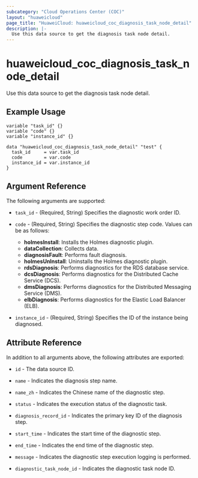```yaml
---
subcategory: "Cloud Operations Center (COC)"
layout: "huaweicloud"
page_title: "HuaweiCloud: huaweicloud_coc_diagnosis_task_node_detail"
description: |-
  Use this data source to get the diagnosis task node detail.
---
```


# huaweicloud_coc_diagnosis_task_node_detail

Use this data source to get the diagnosis task node detail.

## Example Usage

```hcl
variable "task_id" {}
variable "code" {}
variable "instance_id" {}

data "huaweicloud_coc_diagnosis_task_node_detail" "test" {
  task_id     = var.task_id
  code        = var.code
  instance_id = var.instance_id
}
```

## Argument Reference

The following arguments are supported:

* `task_id` - (Required, String) Specifies the diagnostic work order ID.

* `code` - (Required, String) Specifies the diagnostic step code.
  Values can be as follows:
  + **holmesInstall**: Installs the Holmes diagnostic plugin.
  + **dataCollection**: Collects data.
  + **diagnosisFault**: Performs fault diagnosis.
  + **holmesUnInstall**: Uninstalls the Holmes diagnostic plugin.
  + **rdsDiagnosis**: Performs diagnostics for the RDS database service.
  + **dcsDiagnosis**: Performs diagnostics for the Distributed Cache Service (DCS).
  + **dmsDiagnosis**: Performs diagnostics for the Distributed Messaging Service (DMS).
  + **elbDiagnosis**: Performs diagnostics for the Elastic Load Balancer (ELB).

* `instance_id` - (Required, String) Specifies the ID of the instance being diagnosed.

## Attribute Reference

In addition to all arguments above, the following attributes are exported:

* `id` - The data source ID.

* `name` - Indicates the diagnosis step name.

* `name_zh` - Indicates the Chinese name of the diagnostic step.

* `status` - Indicates the execution status of the diagnostic task.

* `diagnosis_record_id` - Indicates the primary key ID of the diagnosis step.

* `start_time` - Indicates the start time of the diagnostic step.

* `end_time` - Indicates the end time of the diagnostic step.

* `message` - Indicates the diagnostic step execution logging is performed.

* `diagnostic_task_node_id` - Indicates the diagnostic task node ID.
